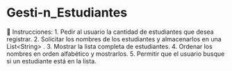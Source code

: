 # Gesti-n_Estudiantes
📌 Instrucciones: 1. Pedir al usuario la cantidad de estudiantes que desea registrar. 2. Solicitar los nombres de los estudiantes y almacenarlos en una List&lt;String> . 3. Mostrar la lista completa de estudiantes. 4. Ordenar los nombres en orden alfabético y mostrarlos. 5. Permitir que el usuario busque si un estudiante está en la lista.
